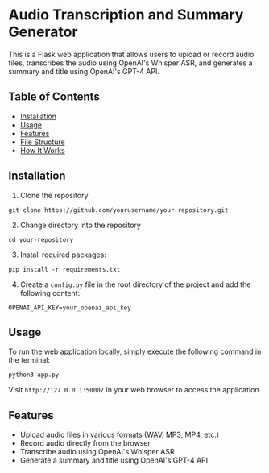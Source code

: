 # Audio Transcription and Summary Generator

This is a Flask web application that allows users to upload or record audio files, transcribes the audio using OpenAI's Whisper ASR, and generates a summary and title using OpenAI's GPT-4 API.

## Table of Contents

-   [Installation](#installation)
-   [Usage](#usage)
-   [Features](#features)
-   [File Structure](#file-structure)
-   [How It Works](#how-it-works)

## Installation

1. Clone the repository

`git clone https://github.com/yourusername/your-repository.git`

2. Change directory into the repository

`cd your-repository`

3. Install required packages:

`pip install -r requirements.txt`

4. Create a `config.py` file in the root directory of the project and add the following content:

`OPENAI_API_KEY=your_openai_api_key`

## Usage

To run the web application locally, simply execute the following command in the terminal:

`python3 app.py`

Visit `http://127.0.0.1:5000/` in your web browser to access the application.

## Features

-   Upload audio files in various formats (WAV, MP3, MP4, etc.)
-   Record audio directly from the browser
-   Transcribe audio using OpenAI's Whisper ASR
-   Generate a summary and title using OpenAI's GPT-4 API
